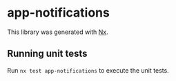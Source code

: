 # app-notifications

This library was generated with [Nx](https://nx.dev).

## Running unit tests

Run `nx test app-notifications` to execute the unit tests.
